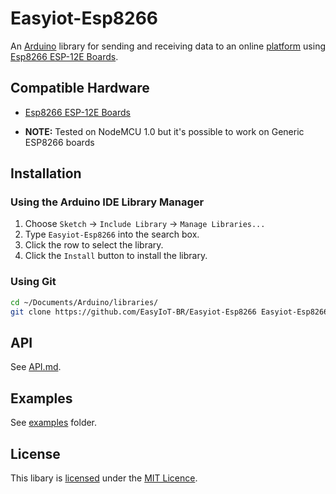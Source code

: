 # Easyiot-Esp8266

An [Arduino](https://arduino.cc/) library for sending and receiving data to an online [platform](https://app.easyiot.com.br/) using [Esp8266 ESP-12E Boards](https://en.wikipedia.org/wiki/ESP8266).

## Compatible Hardware

- [Esp8266 ESP-12E Boards](https://en.wikipedia.org/wiki/ESP8266)

- **NOTE:** Tested on NodeMCU 1.0 but it's possible to work on Generic ESP8266 boards

## Installation

### Using the Arduino IDE Library Manager

1. Choose `Sketch` -> `Include Library` -> `Manage Libraries...`
2. Type `Easyiot-Esp8266` into the search box.
3. Click the row to select the library.
4. Click the `Install` button to install the library.

### Using Git

```sh
cd ~/Documents/Arduino/libraries/
git clone https://github.com/EasyIoT-BR/Easyiot-Esp8266 Easyiot-Esp8266
```

## API

See [API.md](API.md).

## Examples

See [examples](examples) folder.

## License

This libary is [licensed](LICENSE) under the [MIT Licence](https://en.wikipedia.org/wiki/MIT_License).
